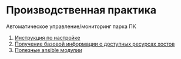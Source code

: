 # Производственная практика

Автоматическое управление/мониторинг парка ПК 

1. [Инструкция по настройке](./docs/setup.md)
2. [Получение базовой информации о доступных ресурсах хостов](./docs/host_resources.md)
3. [Полезные ansible модулии](./docs/modules.md)

